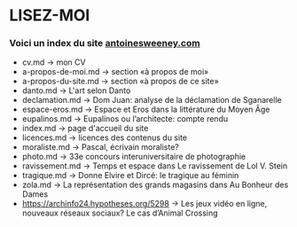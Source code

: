 # LISEZ-MOI

### Voici un index du site [antoinesweeney.com](https://www.antoinesweeney.com)

- cv.md &rarr; mon CV
- a-propos-de-moi.md &rarr; section «à propos de moi»
- a-propos-du-site.md &rarr; section «à propos de ce site»
- danto.md &rarr; L'art selon Danto
- declamation.md &rarr; Dom Juan: analyse de la déclamation de Sganarelle
- espace-eros.md &rarr; Espace et Eros dans la littérature du Moyen Âge
- eupalinos.md &rarr; Eupalinos ou l’architecte: compte rendu
- index.md &rarr; page d'accueil du site
- licences.md &rarr; licences des contenus du site
- moraliste.md &rarr; Pascal, écrivain moraliste?
- photo.md &rarr; 33e concours interuniversitaire de photographie
- ravissement.md &rarr; Temps et espace dans Le ravissement de Lol V. Stein
- tragique.md &rarr; Donne Elvire et Dircé: le tragique au féminin
- zola.md &rarr; La représentation des grands magasins dans Au Bonheur des Dames
- https://archinfo24.hypotheses.org/5298 &rarr; Les jeux vidéo en ligne, nouveaux réseaux sociaux? Le cas d’Animal Crossing 
